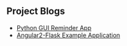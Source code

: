 Project Blogs
-------------

* [Python GUI Reminder App](https://sameer-j.github.io/python-gui-reminder-app/)
* [Angular2-Flask Example Application](https://sameer-j.github.io/ng2-flask/)
